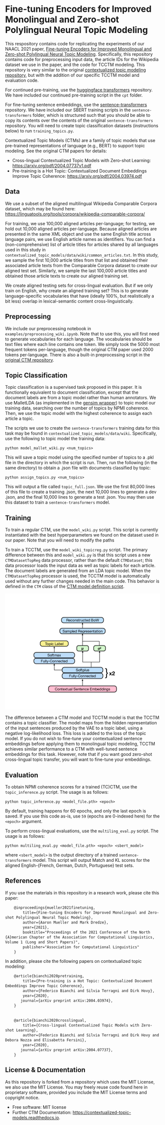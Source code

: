 # Fine-tuning Encoders for Improved Monolingual and Zero-shot Polylingual Neural Topic Modeling

This respository contains code for replicating the experiments of our NAACL 2021 paper, [Fine-tuning Encoders for Improved Monolingual and Zero-shot Polylingual Neural Topic Modeling](https://arxiv.org/abs/2104.05064). Specifically, this repository contains code for preprocessing input data, the article IDs for the Wikipedia dataset we use in the paper, and the code for TCCTM modeling. This repository is very similar to the original [contextualized topic modeling repository](https://github.com/MilaNLProc/contextualized-topic-models), but with the addition of our specific TCCTM model and evaluation code.

For continued pre-training, use the [huggingface transformers](https://github.com/huggingface/transformers) repository. We have included our continued pre-training script in the `cpt` folder.

For fine-tuning sentence embeddings, use the [sentence-transformers](https://github.com/UKPLab/sentence-transformers) repository. We have included our SBERT training scripts in the `sentence-transformers` folder, which is structured such that you should be able to copy its contents over the contents of the original `sentence-transformers` repository. You will need to create topic classification datasets (instructions below) to run `training_topics.py`.

Contextualized Topic Models (CTMs) are a family of topic models that use pre-trained representations of language (e.g., BERT) to
support topic modeling. See the original CTM papers for details:

* Cross-lingual Contextualized Topic Models with Zero-shot Learning: https://arxiv.org/pdf/2004.07737v1.pdf
* Pre-training is a Hot Topic: Contextualized Document Embeddings Improve Topic Coherence: https://arxiv.org/pdf/2004.03974.pdf


## Data

We use a subset of the aligned multilingual Wikipedia Comparable Corpora dataset, which may be found here: https://linguatools.org/tools/corpora/wikipedia-comparable-corpora/

For training, we use 100,000 aligned articles per-language; for testing, we hold out 10,000 aligned articles per-language. Because aligned articles are presented in the same XML object and use the same English title across language pairs, we use English article names as identifiers. You can find a (non-comprehensive) list of article titles for articles shared by all languages used in this study in `contextualized_topic_models/data/wiki/common_articles.txt`. In this study, we sample the first 10,000 article titles from that list and obtained their associated article texts from the Comparable Corpora dataset to create our aligned test set. Similarly, we sample the last 100,000 article titles and obtained those article texts to create our aligned training set.

We create aligned testing sets for cross-lingual evaluation. But if we only train on English, why create an aligned training set? This is to generate language-specific vocabularies that have (ideally 100%, but realistically a bit less) overlap in lexical-semantic content cross-linguistically.


## Preprocessing

We include our preprocessing notebook in `examples/preprocessing_wiki.ipynb`. Note that to use this, you will first need to generate vocabularies for each language. The vocabularies should be text files where each line contains one token.  We simply took the 5000 most frequent tokens per-language, though the original CTM paper used 2000 tokens per-language. There is also a built-in preprocessing script in the [original CTM repository](https://github.com/MilaNLProc/contextualized-topic-models).


## Topic Classification

Topic classification is a supervised task proposed in this paper. It is functionally equivalent to document classification, except that the document labels are from a topic model rather than human annotators. We use MalletLDA (as implemented in the [gensim wrapper](https://radimrehurek.com/gensim_3.8.3/models/wrappers/ldamallet.html)) to topic model our training data, searching over the number of topics by NPMI coherence. Then, we use the topic model with the highest coherence to assign each article a topic.

The scripts we use to create the `sentence-transformers` training data for this task may be found in `contextualized_topic_models/data/wiki`. Specifically, use the following to topic model the training data:

```
python model_mallet_wiki.py <num_topics>
```

This will save a topic model using the specified number of topics to a .pkl file in the directory in which the script is run. Then, run the following (in the same directory) to obtain a .json file with documents classified by topic:

```
python assign_topics.py <num_topics>
```

This will output a file called `topic_full.json`. We use the first 80,000 lines of this file to create a training .json, the next 10,000 lines to generate a dev .json, and the final 10,000 lines to generate a test .json. You may then use this dataset to train a `sentence-transformers` model.


## Training

To train a regular CTM, use the `model_wiki.py` script. This script is currently instantiated with the best hyperparameters we found on the dataset used in our paper. Note that you will need to modify the paths

To train a TCCTM, use the `model_wiki_topicreg.py` script. The primary difference between this and `model_wiki.py` is that this script uses a new `CTMDatasetTopReg` data processor, rather than the default `CTMDataset`; this data processor loads the input data as well as topic labels for each article. The document labels are generated from an LDA topic model. When the `CTMDatasetTopReg` processor is used, the TCCTM model is automatically used without any further changes needed in the main code. This behavior is defined in the `CTM` class of the [CTM model definition script](contextualized_topic_models/models/ctm.py).

![TCCTM architecture](img/tcctm_architecture.png)

The difference between a CTM model and TCCTM model is that the TCCTM contains a topic classifier. The model maps from the hidden representation of the input sentences produced by the VAE to a topic label, using a negative log-likelihood loss. This loss is added to the loss of the topic model. If you do not wish to fine-tune your contextualized sentence embeddings before applying them to monolingual topic modeling, TCCTM achieves similar performance to a CTM with well-tuned sentence embeddings for this task. However, note that if you want good zero-shot cross-lingual topic transfer, you will want to fine-tune your embeddings.


## Evaluation

To obtain NPMI coherence scores for a trained (TC)CTM, use the `topic_inference.py` script. The usage is as follows:
```
python topic_inference.py <model_file.pth> <epoch> 
```
By default, training happens for 60 epochs, and only the last epoch is saved. If you use this code as-is, use `59` (epochs are 0-indexed here) for the `<epoch>` argument.

To perform cross-lingual evaluations, use the `multiling_eval.py` script. The usage is as follows:
```
python multiling_eval.py <model_file.pth> <epoch> <sbert_model>
```
where `<sbert_model>` is the output directory of a trained `sentence-transformers` model. This script will output Match and KL scores for the aligned English-{French, German, Dutch, Portuguese} test sets.


## References

If you use the materials in this repository in a research work, please cite this paper:

```
    @inproceedings{mueller2021finetuning,
        title={Fine-tuning Encoders for Improved Monolingual and Zero-shot Polylingual Neural Topic Modeling},
        author={Aaron Mueller and Mark Dredze},
        year={2021},
        booktitle="Proceedings of the 2021 Conference of the North {A}merican Chapter of the Association for Computational Linguistics, Volume 1 (Long and Short Papers)",
        publisher="Association for Computational Linguistics"
    }
```

In addition, please cite the following papers on contextualized topic modeling:

```
    @article{bianchi2020pretraining,
        title={Pre-training is a Hot Topic: Contextualized Document Embeddings Improve Topic Coherence},
        author={Federico Bianchi and Silvia Terragni and Dirk Hovy},
        year={2020},
       journal={arXiv preprint arXiv:2004.03974},
    }


    @article{bianchi2020crosslingual,
        title={Cross-lingual Contextualized Topic Models with Zero-shot Learning},
        author={Federico Bianchi and Silvia Terragni and Dirk Hovy and Debora Nozza and Elisabetta Fersini},
        year={2020},
       journal={arXiv preprint arXiv:2004.07737},
    }
```


## License & Documentation

As this repository is forked from a repository which uses the MIT License, we also use the MIT License. You may freely reuse code found here in proprietary software, provided you include the MIT License terms and copyright notice.

* Free software: MIT license
* Further CTM Documentation: https://contextualized-topic-models.readthedocs.io.
